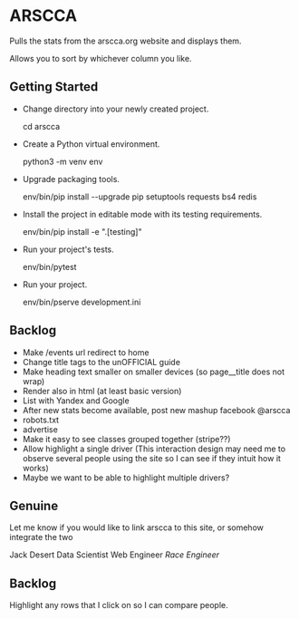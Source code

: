 
ARSCCA
======

Pulls the stats from the arscca.org website and displays them.

Allows you to sort by whichever column you like.


Getting Started
---------------

- Change directory into your newly created project.

    cd arscca

- Create a Python virtual environment.

    python3 -m venv env

- Upgrade packaging tools.

    env/bin/pip install --upgrade pip setuptools requests bs4 redis

- Install the project in editable mode with its testing requirements.

    env/bin/pip install -e ".[testing]"

- Run your project's tests.

    env/bin/pytest

- Run your project.

    env/bin/pserve development.ini


Backlog
-------

  * Make /events url redirect to home
  * Change title tags to the unOFFICIAL guide
  * Make heading text smaller on smaller devices (so page__title does not wrap)
  * Render also in html (at least basic version)
  * List with Yandex and Google
  * After new stats become available, post new mashup facebook @arscca
  * robots.txt
  * advertise
  * Make it easy to see classes grouped together (stripe??)
  * Allow highlight a single driver (This interaction design may need
    me to observe several people using the site so I can see if they intuit
    how it works)
  * Maybe we want to be able to highlight multiple drivers?



Genuine
-------

Let me know if you would like to link arscca to this site, or somehow integrate the two

Jack Desert
Data Scientist
Web Engineer
*Race Engineer*


Backlog
-------

Highlight any rows that I click on so I can compare people.



